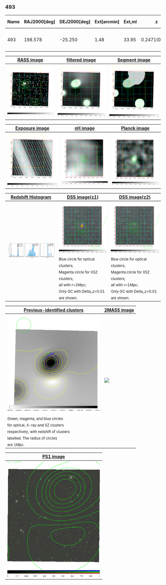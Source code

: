 <div STYLE="page-break-after: always;"></div>

### 493

|Name|RAJ2000[deg]|DEJ2000[deg] |Ext[arcmin]| Ext,ml | z | z_src| C|GC(XSZ,Delta_z<0.01)| GC(OPT,Delta_z<0.01)|GC| R_sig[arcmin] | R500[arcmin] | R500[Mpc]| CRsig[c/s] | CR500[c/s] |L500[1E44 erg/s]|F500[1E-12 erg/s/cm^2]| M500[1E14 Msun]|Tx[keV]|Cnt_sig|Beta|Rc[arcmin]|Comment|Alias|
|---|---|---|---|---|---|------|---|--------|---------|----------|---|---|---|---|---|---|---|---|---|---|---|---|---|---|
|493| 198.578| -25.250| 1.48| 33.95| 0.2471(0.005)| z1, z_xsz| B| Tar| -| MCXC, N, PSZ2, Tar, W| 15.812| 5.821| 1.354| 0.300(0.062)| 0.272(0.056)| 9.419(0.798)| 5.090(0.431)| 9.06(0.35)| 9.04(0.23)| 97.3| 0.830(-0.098+0.105)| 4.297(-0.847+0.794)| -| k108|

|[RASS image](../image/493/493_img.pdf)|[filtered image](../image/493/493_fil.pdf)|[Segment image](../image/493/493_seg.pdf)|
|-------------------|--------------------|-------------------|
| <img src="../image/493/493_img.png" width="300">  | <img src="../image/493/493_fil.png" width="300">   | <img src="../image/493/493_seg.png" width="300">  |

|[Exposure image](../image/493/493_mex.pdf)| [nH image](../image/493/493_nh.pdf)| [Planck image](../image/493/493_p.pdf)|
|-------------------|--------------------|-------------------|
|<img src="../image/493/493_mex.png" width="300">   | <img src="../image/493/493_nh.png" width="300">    | <img src="../image/493/493_p.png" width="300"> |

|[Redshift Histogram](../image/493/493_zg.pdf) | [DSS image(z1)](../image/493/493_dss_z1.pdf)      |  [DSS image(z2)](../image/493/493_dss_z2.pdf)    |
|-------------------|--------------------|-------------------|
|<img src="../image/493/493_zg.png" width="300"> |<img src="../image/493/493_dss_z1.png" width="300"> <sub><br>Blue circle for optical clusters; <br>Magenta circle for XSZ clusters; <br>all with r=1Mpc; <br>Only GC with Delta_z<0.01 are shown. </sub>| <img src="../image/493/493_dss_z2.png" width="300"><sub><br>Blue circle for optical clusters; <br>Magenta circle for XSZ clusters; <br>all with r=1Mpc; <br>Only GC with Delta_z<0.01 are shown. </sub> |

|[Previous-identified clusters](../image/493/493_gc.pdf) | [2MASS image](../image/493/493_2mass.pdf)      |
|-------------------|-------------------|
|<img src=../image/493/493_gc.png width="300"> <br><sub>Green, magenta, and blue circles <br>for optical, X-ray and SZ clusters <br>respectively, with redshift of clusters <br>labelled. The radius of circles <br>are 1Mpc.</sub>|<img src="../image/493/493_2mass.png" width="300">  |

|[PS1 image](../image/493/493_ps1.pdf)            |
|-------------------|
| <img src="../image/493/493_ps1.png" width="300">  |
